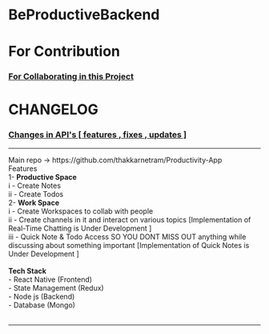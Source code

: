 # BeProductiveBackend

# For Contribution 
<h3><a href="./CONTRIBUTING.md">For Collaborating in this Project </a></h3>

# CHANGELOG
<h3><a href="./CHANGELOG.md"> Changes in API's [ features , fixes , updates ] </a></h3>

<hr>
Main repo -> https://github.com/thakkarnetram/Productivity-App
<br>
Features<br>
1- <b> Productive Space </b><br>
  i  - Create Notes <br>
  ii - Create Todos <br>
2- <b> Work Space </b> <br>
  i   - Create Workspaces to collab with people  <br> 
  ii  - Create channels in it and interact on various topics [Implementation of Real-Time Chatting is Under Development ]  <br>
  iii - Quick Note & Todo Access SO YOU DONT MISS OUT anything while discussing about something important [Implementation of Quick Notes is Under Development ] <br>
<br>
<b> Tech Stack </b> <br/>
  - React Native (Frontend) <br>
  - State Management (Redux) <br>
  - Node js (Backend) <br>
  - Database (Mongo)<br>
<br>
<hr>


